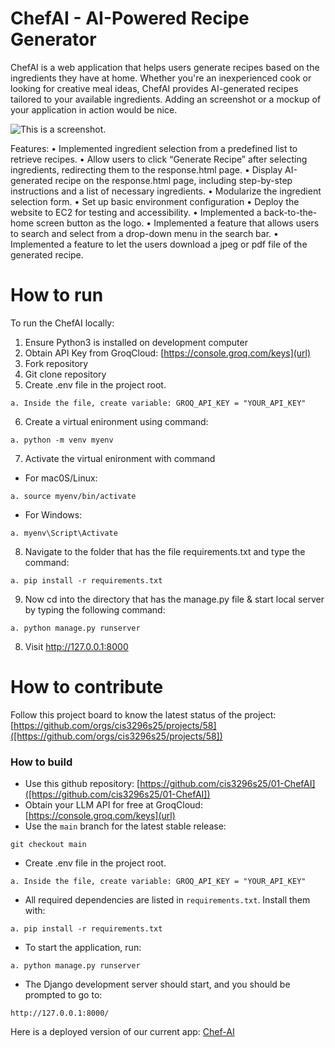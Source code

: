 # ChefAI - AI-Powered Recipe Generator
ChefAI is a web application that helps users generate recipes based on the ingredients they have at home. 
Whether you're an inexperienced cook or looking for creative meal ideas, ChefAI provides AI-generated recipes tailored to your available ingredients.
Adding an screenshot or a mockup of your application in action would be nice.  

![This is a screenshot.](https://github.com/cis3296s25/01-ChefAI/blob/main/chef_ai%20launch%20page.png)

Features:
• Implemented ingredient selection from a predefined list to retrieve recipes.
• Allow users to click “Generate Recipe” after selecting ingredients, redirecting them to the
response.html page.
• Display AI-generated recipe on the response.html page, including step-by-step
instructions and a list of necessary ingredients.
• Modularize the ingredient selection form.
• Set up basic environment configuration
• Deploy the website to EC2 for testing and accessibility.
• Implemented a back-to-the-home screen button as the logo.
• Implemented a feature that allows users to search and select from a drop-down menu in
the search bar.
• Implemented a feature to let the users download a jpeg or pdf file of the generated recipe.


# How to run
To run the ChefAI locally:
1. Ensure Python3 is installed on development computer
2. Obtain API Key from GroqCloud: [https://console.groq.com/keys](url)
3. Fork repository
4. Git clone repository
5. Create .env file in the project root.
```
a. Inside the file, create variable: GROQ_API_KEY = "YOUR_API_KEY"  
```
6. Create a virtual enironment using command:
```
a. python -m venv myenv  
```
7. Activate the virtual enironment with command
- For mac0S/Linux:
```
a. source myenv/bin/activate
```
- For Windows:
```
a. myenv\Script\Activate
```
8. Navigate to the folder that has the file requirements.txt and type the command:
```
a. pip install -r requirements.txt
```
9. Now cd into the directory that has the manage.py file & start local server by typing the following command:
```
a. python manage.py runserver
```
8. Visit http://127.0.0.1:8000

# How to contribute
Follow this project board to know the latest status of the project: [https://github.com/orgs/cis3296s25/projects/58]([https://github.com/orgs/cis3296s25/projects/58])  

### How to build
- Use this github repository: [https://github.com/cis3296s25/01-ChefAI]([https://github.com/cis3296s25/01-ChefAI])
- Obtain your LLM API for free at GroqCloud: [https://console.groq.com/keys](url)
- Use the `main` branch for the latest stable release:
```
git checkout main
```
- Create .env file in the project root.
```
a. Inside the file, create variable: GROQ_API_KEY = "YOUR_API_KEY"  
```
- All required dependencies are listed in `requirements.txt`. Install them with:
```
a. pip install -r requirements.txt
```
- To start the application, run:
```
a. python manage.py runserver
```
- The Django development server should start, and you should be prompted to go to:
```
http://127.0.0.1:8000/    
```
Here is a deployed version of our current app:
[Chef-AI](http://18.216.183.6/)
